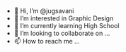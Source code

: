 - 👋 Hi, I’m @jugsavani
- 👀 I’m interested in Graphic Design
- 🌱 I’m currently learning High School 
- 💞️ I’m looking to collaborate on ...
- 📫 How to reach me ...

<!---
jugsavani/jugsavani is a ✨ special ✨ repository because its `README.md` (this file) appears on your GitHub profile.
You can click the Preview link to take a look at your changes.
--->
